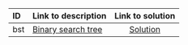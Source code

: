 | ID | Link to description | Link to solution |
|:---|:---|:---:|
| bst | [Binary search tree](https://open.kattis.com/problems/bst) | [Solution](https://github.com/versenyi98/kattis-solutions/tree/main/solutions/Binary%20search%20tree)|
